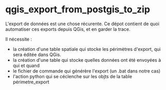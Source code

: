 # qgis_export_from_postgis_to_zip

L'export de données est une chose récurente.
Ce dépot contient de quoi automatiser ces exports depuis QGis, et en garder la trace.

Il nécessite :
  * la création d'une table spatiale qui stocke les périmètres d'export, qui sera éditée dans QGis.
  * la création d'une table qui stocke quelles données ont été envoyées à qui et quand
  * le fichier de commande qui générère l'export (un .bat dans notre cas)
  * l'action python qui se céclenche sur les objts de la table périmetre_export
